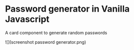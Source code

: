# Password generator in Vanilla Javascript
A card component to generate random passwords

![](screenshot password generator.png)


